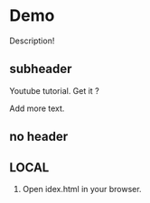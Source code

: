 # Demo

Description!

## subheader

Youtube tutorial. Get it ?

Add more text.

## no header

## LOCAL

1. Open idex.html in your browser.